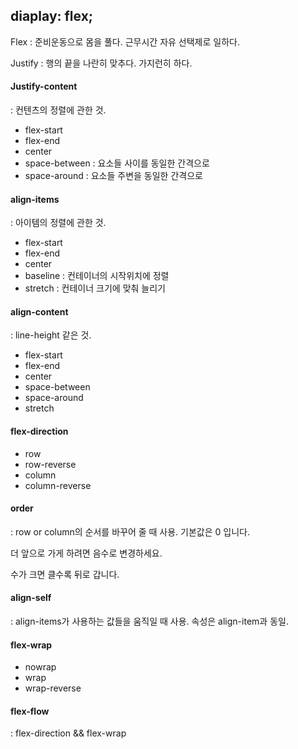 ## diaplay: flex;



Flex : 준비운동으로 몸을 풀다. 근무시간 자유 선택제로 일하다.

Justify : 행의 끝을 나란히 맞추다. 가지런히 하다.



#### Justify-content 

: 컨텐츠의 정렬에 관한 것.

- flex-start
- flex-end
- center
- space-between : 요소들 사이를 동일한 간격으로
- space-around : 요소들 주변을 동일한 간격으로



#### align-items

: 아이템의 정렬에 관한 것.



- flex-start
- flex-end
- center
- baseline : 컨테이너의 시작위치에 정렬
- stretch : 컨테이너 크기에 맞춰 늘리기



#### align-content

: line-height 같은 것.

- flex-start
- flex-end
- center
- space-between
- space-around
- stretch



#### flex-direction

- row
- row-reverse
- column
- column-reverse



#### order

: row or column의 순서를 바꾸어 줄 때 사용. 기본값은 0 입니다. 

더 앞으로 가게 하려면 음수로 변경하세요. 

수가 크면 클수록 뒤로 갑니다.



#### align-self

: align-items가 사용하는 값들을 움직일 때 사용. 속성은 align-item과 동일.



#### flex-wrap

- nowrap
- wrap
- wrap-reverse



#### flex-flow

: flex-direction && flex-wrap





